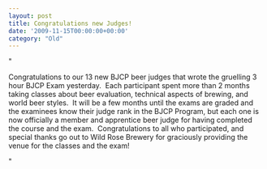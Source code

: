 ```yaml
---
layout: post
title: Congratulations new Judges!
date: '2009-11-15T00:00:00+00:00'
category: "Old"
---
```

"<p>Congratulations to our 13 new BJCP beer judges that wrote the gruelling 3 hour BJCP Exam yesterday.&nbsp; Each participant spent more than 2 months taking classes about beer evaluation&#44; technical aspects of brewing&#44; and world beer styles.&nbsp; It will be a few months until the exams are graded and the examinees know their judge rank in the BJCP Program&#44; but each one is now officially a member and apprentice beer judge for having completed the course and the exam.&nbsp; Congratulations to all who participated&#44; and special thanks go out to Wild Rose Brewery for graciously providing the venue for the classes and the exam!</p>"
